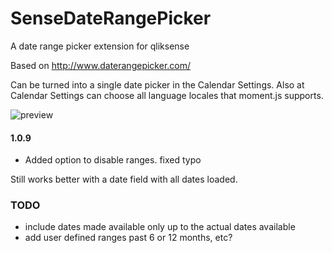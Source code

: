 # SenseDateRangePicker
A date range picker extension for qliksense

Based on http://www.daterangepicker.com/

Can be turned into a single date picker in the Calendar Settings.
Also at Calendar Settings can choose all language locales that moment.js supports.


![preview](https://raw.githubusercontent.com/NOD507/SenseDateRangePicker/master/dateRangePicker.gif) 

#### 1.0.9
 * Added option to disable ranges. fixed typo

Still works better with a date field with all dates loaded.


### TODO
 * include dates made available only up to the actual dates available
 * add user defined ranges past 6 or 12 months, etc?